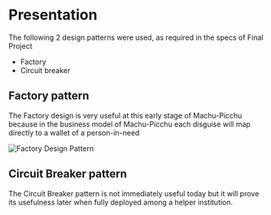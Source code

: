 # Presentation
The following 2 design patterns were used, as required in the specs of Final Project
* Factory
* Circuit breaker
## Factory pattern
The Factory design is very useful at this early stage of Machu-Picchu because in the business model of Machu-Picchu each disguise will map directly to a wallet of a person-in-need

![Factory Design Pattern](https://github.com/kvutien/Machu-Picchu/blob/main/Pepito/Factory%20Pattern.png)

## Circuit Breaker pattern
The Circuit Breaker pattern is not immediately useful today but it will prove its usefulness later when fully deployed among a helper institution.